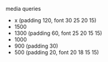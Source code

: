 
media queries
- x (padding 120, font 30 25 20 15)
- 1500
- 1300 (padding 60, font 25 20 15 15)
- 1000
- 900 (padding 30)
- 500 (padding 20, font 20 18 15 15)